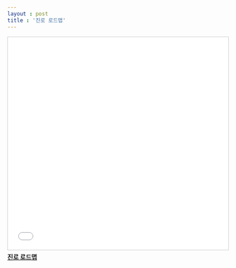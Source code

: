 ```yaml
---
layout : post
title : '진로 로드맵'
---
```


<iframe src="//www.slideshare.net/slideshow/embed_code/key/1Yh5awN38MdPUR" width="595" height="485" frameborder="0" marginwidth="0" marginheight="0" scrolling="no" style="border:1px solid #CCC; border-width:1px; margin-bottom:5px; max-width: 100%;" allowfullscreen> </iframe> <div style="margin-bottom:5px"> <strong> <a href="//www.slideshare.net/KyleLee70/computer-software-deisgn-uiux-universities-of-korea" title="진로 로드맵" target="_blank">진로 로드맵</a> </strong></div>
